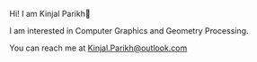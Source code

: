 Hi! I am Kinjal Parikh👋 

I am interested in Computer Graphics and Geometry Processing.

You can reach me at Kinjal.Parikh@outlook.com

<!---
KinjalParikh/KinjalParikh is a ✨ special ✨ repository because its `README.md` (this file) appears on your GitHub profile.
You can click the Preview link to take a look at your changes.
--->
